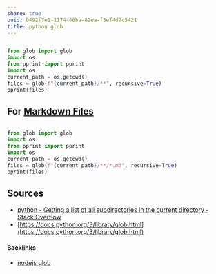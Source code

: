 ```yaml
---
share: true
uuid: 0492f7e1-1174-46ba-82ea-f3ef4d7c5421
title: python glob
---
```

``` python

from glob import glob
import os
from pprint import pprint
import os
current_path = os.getcwd()
files = glob(f"{current_path}/**", recursive=True)
pprint(files)

```

## For [Markdown Files](../ceb61472-539e-4d96-8db5-9168bf51b6e9)

``` python

from glob import glob
import os
from pprint import pprint
import os
current_path = os.getcwd()
files = glob(f"{current_path}/**/*.md", recursive=True)
pprint(files)

```

## Sources

* [python - Getting a list of all subdirectories in the current directory - Stack Overflow](https://stackoverflow.com/questions/973473/getting-a-list-of-all-subdirectories-in-the-current-directory)
* [https://docs.python.org/3/library/glob.html](https://docs.python.org/3/library/glob.html)

#### Backlinks

* [nodejs glob](/3af71fee-8ad7-40ae-8efd-8d18dcda1ac4)